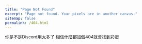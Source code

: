 ```yaml
---
title: "Page Not Found"
excerpt: "Page not found. Your pixels are in another canvas."
sitemap: false
permalink: /404.html
---
```


你是不是Discord用太多了
相信什麼都加個404就會找到彩蛋
